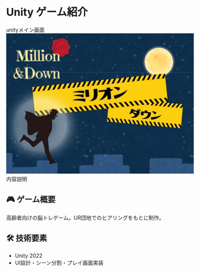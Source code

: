 # Unity ゲーム紹介

unityメイン画面
![Unity画面](unity1.png)
内容説明

## 🎮 ゲーム概要
高齢者向けの脳トレゲーム。UR団地でのヒアリングをもとに制作。

## 🛠 技術要素
- Unity 2022
- UI設計・シーン分割・プレイ画面実装
